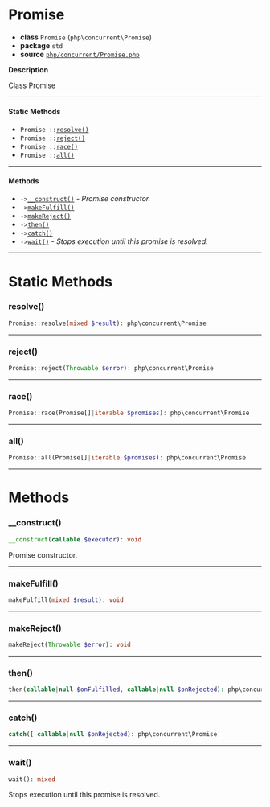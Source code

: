 # Promise

- **class** `Promise` (`php\concurrent\Promise`)
- **package** `std`
- **source** [`php/concurrent/Promise.php`](./src/main/resources/JPHP-INF/sdk/php/concurrent/Promise.php)

**Description**

Class Promise

---

#### Static Methods

- `Promise ::`[`resolve()`](#method-resolve)
- `Promise ::`[`reject()`](#method-reject)
- `Promise ::`[`race()`](#method-race)
- `Promise ::`[`all()`](#method-all)

---

#### Methods

- `->`[`__construct()`](#method-__construct) - _Promise constructor._
- `->`[`makeFulfill()`](#method-makefulfill)
- `->`[`makeReject()`](#method-makereject)
- `->`[`then()`](#method-then)
- `->`[`catch()`](#method-catch)
- `->`[`wait()`](#method-wait) - _Stops execution until this promise is resolved._

---
# Static Methods

<a name="method-resolve"></a>

### resolve()
```php
Promise::resolve(mixed $result): php\concurrent\Promise
```

---

<a name="method-reject"></a>

### reject()
```php
Promise::reject(Throwable $error): php\concurrent\Promise
```

---

<a name="method-race"></a>

### race()
```php
Promise::race(Promise[]|iterable $promises): php\concurrent\Promise
```

---

<a name="method-all"></a>

### all()
```php
Promise::all(Promise[]|iterable $promises): php\concurrent\Promise
```

---
# Methods

<a name="method-__construct"></a>

### __construct()
```php
__construct(callable $executor): void
```
Promise constructor.

---

<a name="method-makefulfill"></a>

### makeFulfill()
```php
makeFulfill(mixed $result): void
```

---

<a name="method-makereject"></a>

### makeReject()
```php
makeReject(Throwable $error): void
```

---

<a name="method-then"></a>

### then()
```php
then(callable|null $onFulfilled, callable|null $onRejected): php\concurrent\Promise
```

---

<a name="method-catch"></a>

### catch()
```php
catch([ callable|null $onRejected): php\concurrent\Promise
```

---

<a name="method-wait"></a>

### wait()
```php
wait(): mixed
```
Stops execution until this promise is resolved.